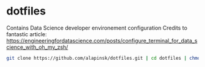 # dotfiles

Contains Data Science developer environement configuration 
Credits to fantastic article: https://engineeringfordatascience.com/posts/configure_terminal_for_data_science_with_oh_my_zsh/


```sh
git clone https://github.com/alapinsk/dotfiles.git | cd dotfiles | chmod +x install.sh  | sh -c ./install.sh -y -f  | cd ..
```
